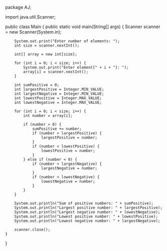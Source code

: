 package AJ;

import java.util.Scanner;

public class Main {
    public static void main(String[] args) {
        Scanner scanner = new Scanner(System.in);

        System.out.print("Enter number of elements: ");
        int size = scanner.nextInt();

        int[] array = new int[size];

        for (int i = 0; i < size; i++) {
            System.out.print("Enter element[" + i + "]: ");
            array[i] = scanner.nextInt();
        }

        int sumPositive = 0;
        int largestPositive = Integer.MIN_VALUE;
        int largestNegative = Integer.MIN_VALUE;
        int lowestPositive = Integer.MAX_VALUE;
        int lowestNegative = Integer.MAX_VALUE;

        for (int i = 0; i < size; i++) {
            int number = array[i];

            if (number > 0) {
                sumPositive += number;
                if (number > largestPositive) {
                    largestPositive = number;
                }
                if (number < lowestPositive) {
                    lowestPositive = number;
                }
            } else if (number < 0) {
                if (number > largestNegative) {
                    largestNegative = number;
                }
                if (number < lowestNegative) {
                    lowestNegative = number;
                }
            }
        }

        System.out.println("Sum of positive numbers: " + sumPositive);
        System.out.println("Largest positive number: " + largestPositive);
        System.out.println("Largest negative number: " + lowestNegative);
        System.out.println("Lowest positive number: " + lowestPositive);
        System.out.println("Lowest negative number: " + largestNegative);

        scanner.close();
    }
}
